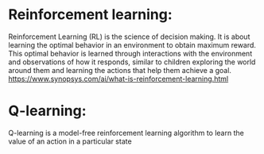 # Reinforcement learning:
Reinforcement Learning (RL) is the science of decision making. It is about learning the optimal behavior in an environment to obtain maximum reward. This optimal behavior is learned through interactions with the environment and observations of how it responds, similar to children exploring the world around them and learning the actions that help them achieve a goal.
https://www.synopsys.com/ai/what-is-reinforcement-learning.html
# Q-learning:
Q-learning is a model-free reinforcement learning algorithm to learn the value of an action in a particular state